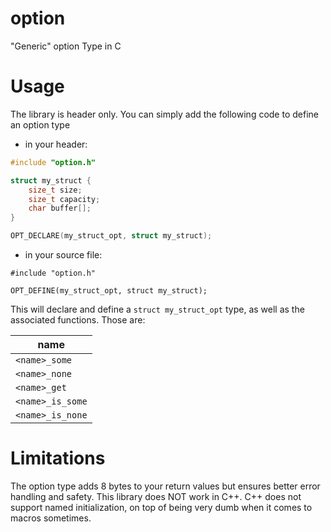 # option

"Generic" option Type in C

# Usage

The library is header only. You can simply add the following code to define an option type

* in your header:
```c
#include "option.h"

struct my_struct {
    size_t size;
    size_t capacity;
    char buffer[];
}

OPT_DECLARE(my_struct_opt, struct my_struct);
```

* in your source file:
```
#include "option.h"

OPT_DEFINE(my_struct_opt, struct my_struct);
```

This will declare and define a `struct my_struct_opt` type, as well as the associated
functions. Those are:

|name|
|---|
|`<name>_some`|
|`<name>_none`|
|`<name>_get`|
|`<name>_is_some`|
|`<name>_is_none`|

# Limitations

The option type adds 8 bytes to your return values but ensures better error handling
and safety.
This library does NOT work in C++. C++ does not support named initialization, on top
of being very dumb when it comes to macros sometimes.
